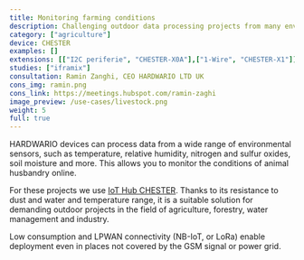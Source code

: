 ```yaml
---
title: Monitoring farming conditions
description: Challenging outdoor data processing projects from many environmental sensors, such as temperature, relative humidity, nitrogen and sulfur oxides, soil moisture and others for monitoring animal husbandry conditions.
category: ["agriculture"]
device: CHESTER
examples: []
extensions: [["I2C periferie", "CHESTER-X0A"],["1-Wire", "CHESTER-X1"]]
studies: ["iframix"]
consultation: Ramin Zanghi, CEO HARDWARIO LTD UK
cons_img: ramin.png
cons_link: https://meetings.hubspot.com/ramin-zaghi
image_preview: /use-cases/livestock.png
weight: 5 
full: true
---
```


HARDWARIO devices can process data from a wide range of environmental sensors, such as temperature, relative humidity, nitrogen and sulfur oxides, soil moisture and more. This allows you to monitor the conditions of animal husbandry online.

For these projects we use [IoT Hub CHESTER](/chester/). Thanks to its resistance to dust and water and temperature range, it is a suitable solution for demanding outdoor projects in the field of agriculture, forestry, water management and industry.

Low consumption and LPWAN connectivity (NB-IoT, or LoRa) enable deployment even in places not covered by the GSM signal or power grid.
